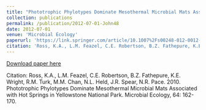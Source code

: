 ```yaml
---
title: "Phototrophic Phylotypes Dominate Mesothermal Microbial Mats Associated with Hot Springs in Yellowstone National Park"
collection: publications
permalink: /publication/2012-07-01-John48
date: 2012-07-01
venue: 'Microbial Ecology'
paperurl: 'https://link.springer.com/article/10.1007%2Fs00248-012-0012-3'
citation: 'Ross, K.A., L.M. Feazel, C.E. Robertson, B.Z. Fathepure, K.E. Wright, R.M. Turk, M.M. Chan, N.L. Held, J.R. Spear, N.R. Pace.  2010.  Phototrophic Phylotypes Dominate Mesothermal Microbial Mats Associated with Hot Springs in Yellowstone National Park.  Microbial Ecology, 64: 162-170.'
---
```


<a href='https://link.springer.com/article/10.1007%2Fs00248-012-0012-3'>Download paper here</a>

Citation: Ross, K.A., L.M. Feazel, C.E. Robertson, B.Z. Fathepure, K.E. Wright, R.M. Turk, M.M. Chan, N.L. Held, J.R. Spear, N.R. Pace.  2010.  Phototrophic Phylotypes Dominate Mesothermal Microbial Mats Associated with Hot Springs in Yellowstone National Park.  Microbial Ecology, 64: 162-170.